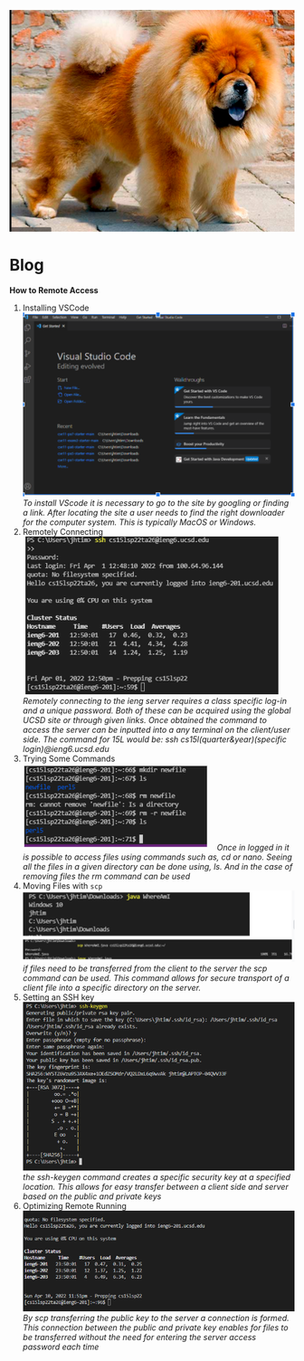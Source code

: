 
![Image](2020-04-01.png)

# Blog
**How to Remote Access**

1. Installing VSCode
![Image](VScode.png)
*To install VScode it is necessary to go to the site by googling or finding a link. After locating the site a user needs to find the right downloader for the computer system. This is typically MacOS or Windows.*
2. Remotely Connecting
![Image](RemoteConnect.png)
*Remotely connecting to the ieng server requires a class specific log-in and a unique password. Both of these can be acquired using the global UCSD site or through given links. Once obtained the command to access the server can be inputted into a any terminal on the client/user side. The command for 15L would be: ssh cs15l(quarter&year)(specific login)@ieng6.ucsd.edu*
3. Trying Some Commands
![Image](Commands.png)
*Once in logged in it is possible to access files using commands such as, cd or nano. Seeing all the files in a given directory can be done using, ls. And in the case of removing files the rm command can be used*
4. Moving Files with ````scp````
![Image](SCP.png)
*if files need to be transferred from the client to the server the scp command can be used. This command allows for secure transport of a client file into a specific directory on the server.*
5. Setting an SSH key
![Image](SSHKEY.png)
*the ssh-keygen command creates a specific security key at a specified location. This allows for easy transfer between a client side and server based on the public and private keys*
6. Optimizing Remote Running
![Image](Optimize.png)
*By scp transferring the public key to the server a connection is formed. This connection between the public and private key enables for files to be transferred without the need for entering the server access password each time*
